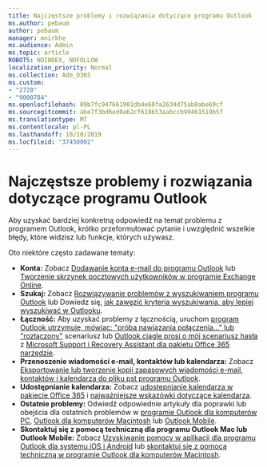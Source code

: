 ```yaml
---
title: Najczęstsze problemy i rozwiązania dotyczące programu Outlook
ms.author: pebaum
author: pebaum
manager: mnirkhe
ms.audience: Admin
ms.topic: article
ROBOTS: NOINDEX, NOFOLLOW
localization_priority: Normal
ms.collection: Adm_O365
ms.custom:
- "2728"
- "9000784"
ms.openlocfilehash: 09b7fc947661901db4e68fa2634d75ab0abe69cf
ms.sourcegitcommit: abe7f3bd6ed0a62cf618653aabccb99461519b5f
ms.translationtype: MT
ms.contentlocale: pl-PL
ms.lasthandoff: 10/10/2019
ms.locfileid: "37450002"
---
```

# <a name="outlook-common-issues-and-resolutions"></a>Najczęstsze problemy i rozwiązania dotyczące programu Outlook

Aby uzyskać bardziej konkretną odpowiedź na temat problemu z programem Outlook, krótko przeformułować pytanie i uwzględnić wszelkie błędy, które widzisz lub funkcje, których używasz.

Oto niektóre często zadawane tematy:

- **Konta:** Zobacz [Dodawanie konta e-mail do programu Outlook](https://support.office.com/article/6e27792a-9267-4aa4-8bb6-c84ef146101b) lub [Tworzenie skrzynek pocztowych użytkowników w programie Exchange Online](https://docs.microsoft.com/Exchange/recipients-in-exchange-online/create-user-mailboxes).
- **Szukaj:** Zobacz [Rozwiązywanie problemów z wyszukiwaniem programu Outlook](https://support.office.com/article/2556b11f-f4d8-46be-b0a7-de33a3f4f066) lub Dowiedz się, [jak zawęzić kryteria wyszukiwania, aby lepiej wyszukiwać w Outlooku](https://support.office.com/article/D824D1E9-A255-4C8A-8553-276FB895A8DA).
- **Łączność:** Aby uzyskać problemy z łącznością, uruchom [program Outlook utrzymuje, mówiąc: "próba nawiązania połączenia..." lub "rozłączony"](https://aka.ms/SaRA-OutlookDisconnect) scenariusz lub [Outlook ciągle prosi o mój scenariusz hasła](https://aka.ms/SaRA-OutlookPwdPrompt) z [Microsoft Support i Recovery Assistant dla pakietu Office 365 narzędzie](https://diagnostics.outlook.com/#/).
- **Przenoszenie wiadomości e-mail, kontaktów lub kalendarza:** Zobacz [Eksportowanie lub tworzenie kopii zapasowych wiadomości e-mail, kontaktów i kalendarza do pliku pst programu Outlook](https://support.office.com/article/14252b52-3075-4e9b-be4e-ff9ef1068f91).
- **Udostępnianie kalendarza:** Zobacz [udostępnianie kalendarza w pakiecie Office 365](https://support.office.com/article/b576ecc3-0945-4d75-85f1-5efafb8a37b4) i [najważniejsze wskazówki dotyczące kalendarza](https://support.office.com/article/D93F72D3-2361-4E0D-8D6A-5C4939C17F39).
- **Ostatnie problemy:** Odwiedź odpowiednie artykuły dla poprawki lub obejścia dla ostatnich problemów w [programie Outlook dla komputerów PC](https://support.office.com/article/ecf61305-f84f-4e13-bb73-95a214ac1230), [Outlook dla komputerów Macintosh](https://support.office.com/article/54afa5e3-db38-422a-9d94-3b55330ded8e) lub [Outlook Mobile](https://support.office.com/article/a264ef01-9c88-48fb-9285-7017e4f31f02).
- **Skontaktuj się z pomocą techniczną dla programu Outlook Mac lub Outlook Mobile:** Zobacz [Uzyskiwanie pomocy w aplikacji dla programu Outlook dla systemu iOS i Android](https://support.office.com/article/218a22d1-9fa5-4889-b689-de1c63493243) lub [skontaktuj się z pomocą techniczną w programie Outlook dla komputerów Macintosh](https://support.office.com/article/d0410177-8e65-4487-93f7-206a3a3d71a8).